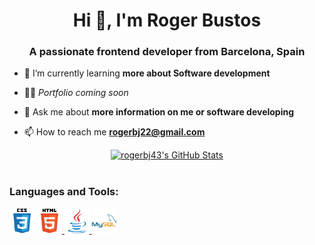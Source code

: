 <h1 align="center">Hi 👋, I'm Roger Bustos</h1>
<h3 align="center">A passionate frontend developer from Barcelona, Spain</h3>

- 🌱 I’m currently learning **more about Software development**

- 👨‍💻 <i>Portfolio coming soon</i>

- 💬 Ask me about **more information on me or software developing**

- 📫 How to reach me **rogerbj22@gmail.com**

<div align="center"><a href="https://awesome-github-stats.azurewebsites.net/index.html??cardType=octocat&theme=vue-dark&preferLogin=false">    <img  alt="rogerbj43's GitHub Stats" src="https://awesome-github-stats.azurewebsites.net/user-stats/rogerbj43?cardType=octocat&theme=vue-dark&preferLogin=false" />  </a></div>  

<br/>  
  
  
<h3 align="left">Languages and Tools:</h3>
<p align="left"> <img src="https://raw.githubusercontent.com/devicons/devicon/master/icons/css3/css3-original-wordmark.svg" alt="css3" width="40" height="40"/> </a> <a href="https://www.w3.org/html/" target="_blank" rel="noreferrer"> <img src="https://raw.githubusercontent.com/devicons/devicon/master/icons/html5/html5-original-wordmark.svg" alt="html5" width="40" height="40"/> </a> <a href="https://www.java.com" target="_blank" rel="noreferrer"> <img src="https://raw.githubusercontent.com/devicons/devicon/master/icons/java/java-original.svg" alt="java" width="40" height="40"/> </a> <a href="https://www.mysql.com/" target="_blank" rel="noreferrer"> <img src="https://raw.githubusercontent.com/devicons/devicon/master/icons/mysql/mysql-original-wordmark.svg" alt="mysql" width="40" height="40"/> </a> </p>

